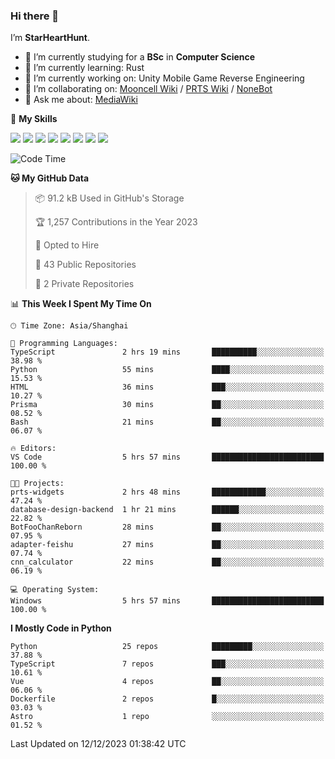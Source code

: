 ### Hi there 👋

I’m **StarHeartHunt**.

- 🏫 I’m currently studying for a **BSc** in **Computer Science**
- 🌱 I’m currently learning: Rust
- 🔭 I’m currently working on: Unity Mobile Game Reverse Engineering
- 👯 I’m collaborating on: [Mooncell Wiki](https://fgo.wiki/) / [PRTS Wiki](http://prts.wiki/) / [NoneBot](https://github.com/nonebot)
- 💬 Ask me about: [MediaWiki](https://www.mediawiki.org)

🌟 **My Skills**

![](https://img.shields.io/badge/-Python-3e74a2?style=flat-square&logo=Python&logoColor=fff)
![](https://img.shields.io/badge/-Node.js-339933?style=flat-square&logo=node.js&logoColor=fff)
![](https://img.shields.io/badge/-Vue-4fc08d?style=flat-square&logo=vue.js&logoColor=fff)
![](https://img.shields.io/badge/-React-2d98ce?style=flat-square&logo=React&logoColor=fff)
![](https://img.shields.io/badge/-TypeScript-3178C6?style=flat-square&logo=TypeScript&logoColor=fff)
![](https://img.shields.io/badge/-Docker-2496ED?style=flat-square&logo=Docker&logoColor=fff)
![](https://img.shields.io/badge/-Linux-000000?style=flat-square&logo=Linux&logoColor=fff)
![](https://img.shields.io/badge/-Dotnet-512bd4?style=flat-square&logo=.net&logoColor=fff)

<!--START_SECTION:waka-->
![Code Time](http://img.shields.io/badge/Code%20Time-790%20hrs%206%20mins-blue)

**🐱 My GitHub Data** 

> 📦 91.2 kB Used in GitHub's Storage 
 > 
> 🏆 1,257 Contributions in the Year 2023
 > 
> 💼 Opted to Hire
 > 
> 📜 43 Public Repositories 
 > 
> 🔑 2 Private Repositories 
 > 
📊 **This Week I Spent My Time On** 

```text
🕑︎ Time Zone: Asia/Shanghai

💬 Programming Languages: 
TypeScript               2 hrs 19 mins       ██████████░░░░░░░░░░░░░░░   38.98 % 
Python                   55 mins             ████░░░░░░░░░░░░░░░░░░░░░   15.53 % 
HTML                     36 mins             ███░░░░░░░░░░░░░░░░░░░░░░   10.27 % 
Prisma                   30 mins             ██░░░░░░░░░░░░░░░░░░░░░░░   08.52 % 
Bash                     21 mins             ██░░░░░░░░░░░░░░░░░░░░░░░   06.07 % 

🔥 Editors: 
VS Code                  5 hrs 57 mins       █████████████████████████   100.00 % 

🐱‍💻 Projects: 
prts-widgets             2 hrs 48 mins       ████████████░░░░░░░░░░░░░   47.24 % 
database-design-backend  1 hr 21 mins        ██████░░░░░░░░░░░░░░░░░░░   22.82 % 
BotFooChanReborn         28 mins             ██░░░░░░░░░░░░░░░░░░░░░░░   07.95 % 
adapter-feishu           27 mins             ██░░░░░░░░░░░░░░░░░░░░░░░   07.74 % 
cnn_calculator           22 mins             ██░░░░░░░░░░░░░░░░░░░░░░░   06.19 % 

💻 Operating System: 
Windows                  5 hrs 57 mins       █████████████████████████   100.00 % 
```

**I Mostly Code in Python** 

```text
Python                   25 repos            █████████░░░░░░░░░░░░░░░░   37.88 % 
TypeScript               7 repos             ███░░░░░░░░░░░░░░░░░░░░░░   10.61 % 
Vue                      4 repos             ██░░░░░░░░░░░░░░░░░░░░░░░   06.06 % 
Dockerfile               2 repos             █░░░░░░░░░░░░░░░░░░░░░░░░   03.03 % 
Astro                    1 repo              ░░░░░░░░░░░░░░░░░░░░░░░░░   01.52 % 
```




 Last Updated on 12/12/2023 01:38:42 UTC
<!--END_SECTION:waka-->
